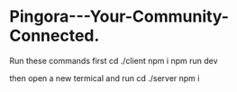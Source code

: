 ﻿# Pingora---Your-Community-Connected.

 Run these commands first
 cd ./client
 npm i
 npm run dev

 then open a new termical and run 
 cd ./server
 npm i
 
